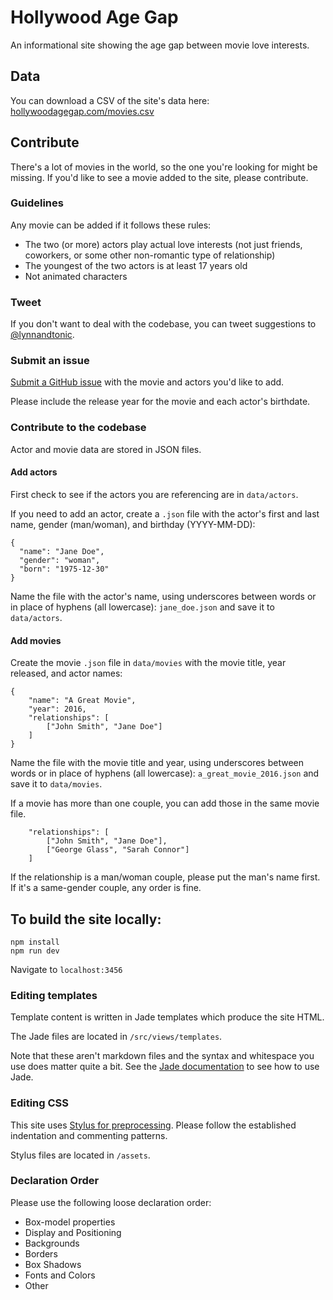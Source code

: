 # Hollywood Age Gap

An informational site showing the age gap between movie love interests.

## Data

You can download a CSV of the site's data here: [hollywoodagegap.com/movies.csv](http://hollywoodagegap.com/movies.csv)

## Contribute

There's a lot of movies in the world, so the one you're looking for might be missing. If you'd like to see a movie added to the site, please contribute.

### Guidelines

Any movie can be added if it follows these rules:

- The two (or more) actors play actual love interests (not just friends, coworkers, or some other non-romantic type of relationship)
- The youngest of the two actors is at least 17 years old
- Not animated characters

### Tweet

If you don't want to deal with the codebase, you can tweet suggestions to [@lynnandtonic](https://twitter.com/lynnantonic).

### Submit an issue

[Submit a GitHub issue](https://github.com/lynnandtonic/hollywood-age-gap/issues) with the movie and actors you'd like to add.

Please include the release year for the movie and each actor's birthdate.

### Contribute to the codebase

Actor and movie data are stored in JSON files.

#### Add actors

First check to see if the actors you are referencing are in `data/actors`.

If you need to add an actor, create a `.json` file with the actor's first and last name, gender (man/woman), and birthday (YYYY-MM-DD):

```
{
  "name": "Jane Doe",
  "gender": "woman",
  "born": "1975-12-30"
}
```

Name the file with the actor's name, using underscores between words or in place of hyphens (all lowercase): `jane_doe.json` and save it to `data/actors`.

#### Add movies

Create the movie `.json` file in `data/movies` with the movie title, year released, and actor names:

```
{
    "name": "A Great Movie",
    "year": 2016,
    "relationships": [
        ["John Smith", "Jane Doe"]
    ]
}
```

Name the file with the movie title and year, using underscores between words or in place of hyphens (all lowercase): `a_great_movie_2016.json` and save it to `data/movies`.

If a movie has more than one couple, you can add those in the same movie file.

```
    "relationships": [
        ["John Smith", "Jane Doe"],
        ["George Glass", "Sarah Connor"]
    ]
```

If the relationship is a man/woman couple, please put the man's name first. If it's a same-gender couple, any order is fine.


## To build the site locally:

```
npm install
npm run dev
```

Navigate to `localhost:3456`

### Editing templates

Template content is written in Jade templates which produce the site HTML.

The Jade files are located in `/src/views/templates`.

Note that these aren't markdown files and the syntax and whitespace you use does matter quite a bit. See the [Jade documentation](http://jade-lang.com) to see how to use Jade.

### Editing CSS

This site uses [Stylus for preprocessing](http://learnboost.github.io/stylus/). Please follow the established indentation and commenting patterns.

Stylus files are located in `/assets`.

### Declaration Order

Please use the following loose declaration order:

* Box-model properties
* Display and Positioning
* Backgrounds
* Borders
* Box Shadows
* Fonts and Colors
* Other

